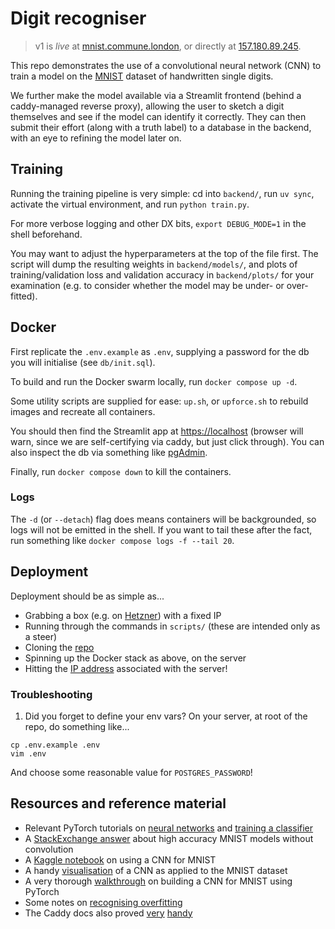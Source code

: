 # Digit recogniser

> v1 is *live* at [mnist.commune.london](https://mnist.commune.london/), or directly at [157.180.89.245](http://157.180.89.245/).

This repo demonstrates the use of a convolutional neural network (CNN) to train a model on the [MNIST](https://en.wikipedia.org/wiki/MNIST_database) dataset of handwritten single digits.

We further make the model available via a Streamlit frontend (behind a caddy-managed reverse proxy), allowing the user to sketch a digit themselves and see if the model can identify it correctly. They can then submit their effort (along with a truth label) to a database in the backend, with an eye to refining the model later on.


## Training

Running the training pipeline is very simple: cd into `backend/`, run `uv sync`, activate the virtual environment, and run `python train.py`.

For more verbose logging and other DX bits, `export DEBUG_MODE=1` in the shell beforehand.

You may want to adjust the hyperparameters at the top of the file first. The script will dump the resulting weights in `backend/models/`, and plots of training/validation loss and validation accuracy in `backend/plots/` for your examination (e.g. to consider whether the model may be under- or over-fitted).


## Docker

First replicate the `.env.example` as `.env`, supplying a password for the db you will initialise (see `db/init.sql`).

To build and run the Docker swarm locally, run `docker compose up -d`.

Some utility scripts are supplied for ease: `up.sh`, or `upforce.sh` to rebuild images and recreate all containers.

You should then find the Streamlit app at [https://localhost](https://localhost) (browser will warn, since we are self-certifying via caddy, but just click through). You can also inspect the db via something like [pgAdmin](https://www.pgadmin.org/).

Finally, run `docker compose down` to kill the containers.


### Logs

The `-d` (or `--detach`) flag does means containers will be backgrounded, so logs will not be emitted in the shell. If you want to tail these after the fact, run something like `docker compose logs -f --tail 20`.


## Deployment

Deployment should be as simple as...

- Grabbing a box (e.g. on [Hetzner](https://www.hetzner.com/)) with a fixed IP
- Running through the commands in `scripts/` (these are intended only as a steer)
- Cloning the [repo](https://github.com/freemvmt/digit-recogniser)
- Spinning up the Docker stack as above, on the server
- Hitting the [IP address](http://157.180.89.245) associated with the server!


### Troubleshooting

1. Did you forget to define your env vars? On your server, at root of the repo, do something like...

```
cp .env.example .env
vim .env
```

And choose some reasonable value for `POSTGRES_PASSWORD`!


## Resources and reference material

- Relevant PyTorch tutorials on [neural networks](https://docs.pytorch.org/tutorials/beginner/blitz/neural_networks_tutorial.html) and [training a classifier](https://docs.pytorch.org/tutorials/beginner/blitz/cifar10_tutorial.html)
- A [StackExchange answer](https://stats.stackexchange.com/questions/376312/mnist-digit-recognition-what-is-the-best-we-can-get-with-a-fully-connected-nn-o) about high accuracy MNIST models without convolution
- A [Kaggle notebook](https://www.kaggle.com/code/cdeotte/how-to-choose-cnn-architecture-mnist/notebook) on using a CNN for MNIST
- A handy [visualisation](https://adamharley.com/nn_vis/cnn/2d.html) of a CNN as applied to the MNIST dataset
- A very thorough [walkthrough](https://medium.com/data-science-collective/implementing-cnn-in-pytorch-testing-on-mnist-99-26-test-accuracy-5c63876c6ac8) on building a CNN for MNIST using PyTorch
- Some notes on [recognising overfitting](https://datahacker.rs/018-pytorch-popular-techniques-to-prevent-the-overfitting-in-a-neural-networks/)
- The Caddy docs also proved [very](https://caddyserver.com/docs/automatic-https#local-https) [handy](https://caddyserver.com/docs/caddyfile/directives/tls)
